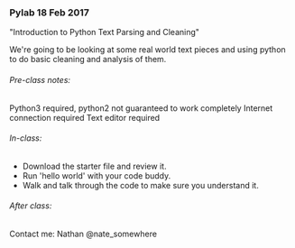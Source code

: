 ### Pylab 18 Feb 2017
"Introduction to Python Text Parsing and Cleaning"

We're going to be looking at some real world text pieces and using python to do basic cleaning and analysis of them.

###### Pre-class notes:

Python3 required, python2 not guaranteed to work completely
Internet connection required
Text editor required


###### In-class:

 - Download the starter file and review it.
 - Run 'hello world' with your code buddy.
 - Walk and talk through the code to make sure you understand it.


###### After class:

Contact me:
Nathan @nate_somewhere
